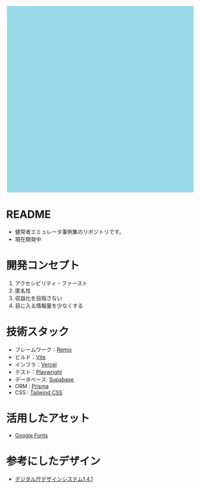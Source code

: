 <p align="center">
<img src = ./public/favicon.ico width=500>
</p>

# README
- 健常者エミュレータ事例集のリポジトリです。
- 現在開発中

# 開発コンセプト
1. アクセシビリティ・ファースト
2. 匿名性
3. 収益化を目指さない
4. 目に入る情報量を少なくする

# 技術スタック
- フレームワーク：[Remix](https://remix.run/)
- ビルド：[Vite](https://vitejs.dev/)
- インフラ：[Vercel](https://vercel.com/)
- テスト：[Playwright](https://playwright.dev/)
- データベース: [Supabase](https://supabase.io/)
- ORM : [Prisma](https://www.prisma.io/)
- CSS : [Tailwind CSS](https://tailwindcss.com/)

# 活用したアセット
- [Google Fonts](https://fonts.google.com/)

# 参考にしたデザイン
- [デジタル庁デザインシステム1.4.1](https://www.figma.com/community/file/1255349027535859598/design-system-1-4-1)